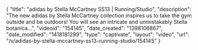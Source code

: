 {
    "title": "adidas by Stella McCartney SS13 | Running\/Studio",
    "description": "The new adidas by Stella McCartney collection inspires us to take the gym outside and be outdoors! You will see an intricate and unmistakably Stella botanica...",
    "videoid": "154145",
    "date_created": "1398106867",
    "date_modified": "1418181299",
    "type": "captivate",
    "layout": "video",
    "url": "\/v\/adidas-by-stella-mccartney-ss13-running-studio\/154145"
}